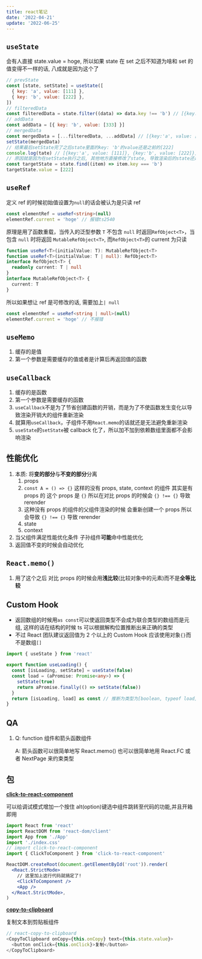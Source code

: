 ```yaml
---
title: react笔记
date: '2022-04-21'
update: '2022-06-25'
---
```


## `useState`

会有人直接 state.value = hoge, 所以如果 state 在 set 之后不知道为啥和 set 的值变得不一样的话, 八成就是因为这个了

```jsx
// prevState
const [state, setState] = useState([
  { key: 'a', value: [111] },
  { key: 'b', value: [222] },
])
// filteredData
const filteredData = state.filter((data) => data.key !== 'b') // [{key:'a', value: [111]}]
// addData
const addData = [{ key: 'b', value: [333] }]
// mergedData
const mergedData = [...filteredData, ...addData] // [{key:'a', value: [111]}, {key:'b', value: [333]}]
setState(mergedData)
// 结果最后setState完了之后state里面的key: 'b'的value还是之前的[222]
console.log(tate) // [{key:'a', value: [111]}, {key:'b', value: [222]}]
// 原因就是因为在setState执行之后, 其他地方直接修改了state, 导致渲染后的state还是之前的里面的key: 'b'的value还是之前的[222]
const targetState = state.find((item) => item.key === 'b')
targetState.value = [222]
```

## `useRef`

定义 ref 的时候初始值设置为`null`的话会被认为是只读 ref

```ts
const elementRef = useRef<string>(null)
elementRef.current = 'hoge' // 报错ts2540
```

原理是用了函数重载，当传入的泛型参数 `T` 不包含 `null` 时返回`RefObject<T>`，当包含 `null` 时将返回 `MutableRefObject<T>`, 而`RefObject<T>`的 current 为只读

```ts
function useRef<T>(initialValue: T): MutableRefObject<T>
function useRef<T>(initialValue: T | null): RefObject<T>
interface RefObject<T> {
  readonly current: T | null
}
interface MutableRefObject<T> {
  current: T
}
```

所以如果想让 ref 是可修改的话, 需要加上`| null`

```ts
const elementRef = useRef<string | null>(null)
elementRef.current = 'hoge' // 不报错
```

## `useMemo`

1. 缓存的是值
2. 第一个参数是需要缓存的值或者是计算后再返回值的函数

## `useCallback`

1. 缓存的是函数
2. 第一个参数是需要缓存的函数
3. `useCallback`不是为了节省创建函数的开销，而是为了不使函数发生变化以导致渲染开销大的组件重新渲染
4. 就算用`useCallback`，子组件不用`React.memo`的话就还是无法避免重新渲染
5. `useState`的`setState`被 callback 化了，所以加不加到依赖数组里面都不会影响渲染

## 性能优化

1. 本质: 将**变的部分**与**不变的部分**分离
   1. props
   1. `const A = () => {}` 这样的没有 props, state, context 的组件 其实是有 props 的 这个 props 是 `{}` 所以在对比 props 的时候会 `{} !== {}` 导致 rerender
   1. 这种没有 props 的组件的父组件渲染的时候 会重新创建一个 props 所以会导致 `{} !== {}` 导致 rerender
   1. state
   1. context
2. 当父组件满足性能优化条件 子孙组件**可能**命中性能优化
3. 返回值不变的时候会自动优化

## `React.memo()`

1. 用了这个之后 对比 props 的时候会用**浅比较**(比较对象中的元素)而不是**全等比较**

## Custom Hook

- 返回数组的时候用`as const`可以使返回类型不会成为联合类型的数组而是元组, 这样的话在结构的时候 ts 可以根据解构位置推断出来正确的类型
- 不过 React 团队建议返回值为 2 个以上的 Custom Hook 应该使用对象`{}`而不是数组`[]`

```ts
import { useState } from 'react'

export function useLoading() {
  const [isLoading, setState] = useState(false)
  const load = (aPromise: Promise<any>) => {
    setState(true)
    return aPromise.finally(() => setState(false))
  }
  return [isLoading, load] as const // 推断为类型为[boolean, typeof load]的元组而不是为联合类型(boolean | typeof load)的数组(boolean | typeof load)[]
}
```

## QA

1. Q: function 组件和箭头函数组件

   A: 箭头函数可以很简单地写 React.memo() 也可以很简单地用 React.FC 或者 NextPage 来约束类型

## 包

**[click-to-react-component](https://github.com/ericclemmons/click-to-component)**

可以给调试模式增加一个按住 alt(option)键选中组件跳转至代码的功能,并且开箱即用

```jsx
import React from 'react'
import ReactDOM from 'react-dom/client'
import App from './App'
import './index.css'
// import click-to-react-component
import { ClickToComponent } from 'click-to-react-component'

ReactDOM.createRoot(document.getElementById('root')).render(
  <React.StrictMode>
    // 这里加上这行代码就搞定了!
    <ClickToComponent />
    <App />
  </React.StrictMode>,
)
```

**[copy-to-clipboard](https://github.com/nkbt/react-copy-to-clipboard)**

复制文本到剪贴板组件

```js
// react-copy-to-clipboard
<CopyToClipboard onCopy={this.onCopy} text={this.state.value}>
  <button onClick={this.onClick}>复制</button>
</CopyToClipboard>
```
